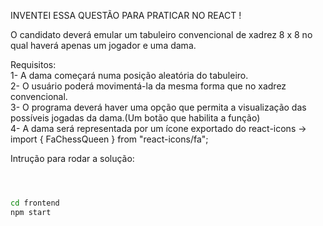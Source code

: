 INVENTEI ESSA QUESTÃO PARA PRATICAR NO REACT !

O candidato deverá emular um tabuleiro convencional de xadrez 8 x 8 no qual haverá apenas um jogador e uma dama.

Requisitos:<br/>
1- A dama começará numa posição aleatória do tabuleiro.<br/>
2- O usuário poderá movimentá-la da mesma forma que no xadrez convencional.<br/>
3- O programa deverá haver uma opção que permita a visualização das possíveis jogadas da dama.(Um botão que habilita a função)<br/>
4- A dama será representada por um ícone exportado do react-icons -> import { FaChessQueen } from "react-icons/fa";<br/>

<p>Intrução para rodar a solução: </p>

```bash



cd frontend
npm start
```
